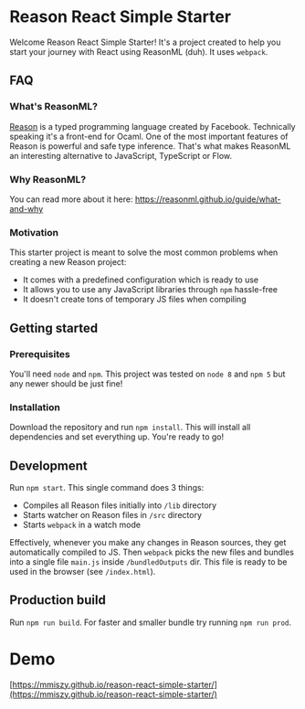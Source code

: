 # Reason React Simple Starter

Welcome Reason React Simple Starter! It's a project created to help you start your journey with React using ReasonML (duh). It uses `webpack`.

## FAQ
### What's ReasonML?
[Reason](https://reasonml.github.io) is a typed programming language created by Facebook. Technically speaking it's a front-end for Ocaml. One of the most important features of Reason is powerful and safe type inference. That's what makes ReasonML an interesting alternative to JavaScript, TypeScript or Flow.

### Why ReasonML?
You can read more about it here: https://reasonml.github.io/guide/what-and-why

### Motivation
This starter project is meant to solve the most common problems when creating a new Reason project:

* It comes with a predefined configuration which is ready to use
* It allows you to use any JavaScript libraries through `npm` hassle-free
* It doesn't create tons of temporary JS files when compiling

## Getting started
### Prerequisites
You'll need `node` and `npm`. This project was tested on `node 8` and `npm 5` but any newer should be just fine!

### Installation
Download the repository and run `npm install`. This will install all dependencies and set everything up. You're ready to go!

## Development
Run `npm start`. This single command does 3 things:

* Compiles all Reason files initially into `/lib` directory
* Starts watcher on Reason files in `/src` directory
* Starts `webpack` in a watch mode

Effectively, whenever you make any changes in Reason sources, they get automatically compiled to JS. Then `webpack` picks the new files and bundles into a single file `main.js` inside `/bundledOutputs` dir. This file is ready to be used in the browser (see `/index.html`).

## Production build
Run `npm run build`. For faster and smaller bundle try running `npm run prod`.

# Demo
[https://mmiszy.github.io/reason-react-simple-starter/](https://mmiszy.github.io/reason-react-simple-starter/)
